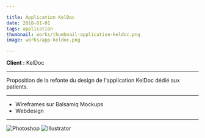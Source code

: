 ```yaml
---

title: Application KelDoc
date: 2018-01-01
tags: application
thumbnail: works/thumbnail-application-keldoc.png
image: works/app-keldoc.png

---
```


**Client :** KelDoc

---

Proposition de la refonte du design de l'application KelDoc dédié aux patients.

---

- Wireframes sur Balsamiq Mockups
- Webdesign

---

![Photoshop](/images/icons/photoshop.svg)
![Illustrator](/images/icons/illustrator.svg)
